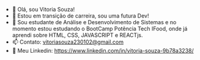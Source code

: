 - 👋 Olá, sou Vitoria Souza!
- 👀 Estou em transição de carreira, sou uma futura Dev!
- 🌱 Sou estudante de Análise e Desenvolvimento de Sistemas e no momento estou estudando o BootCamp Potência Tech IFood, onde já aprendi sobre HTML, CSS, JAVASCRIPT e REACTjs.
- 📫 Contato: vitoriasouza230102@gmail.com
- 💞️ Meu Linkedin: https://www.linkedin.com/in/vitoria-souza-9b78a3238/

<!---
VitoriaSDev/VitoriaSDev is a ✨ special ✨ repository because its `README.md` (this file) appears on your GitHub profile.
You can click the Preview link to take a look at your changes.
--->
